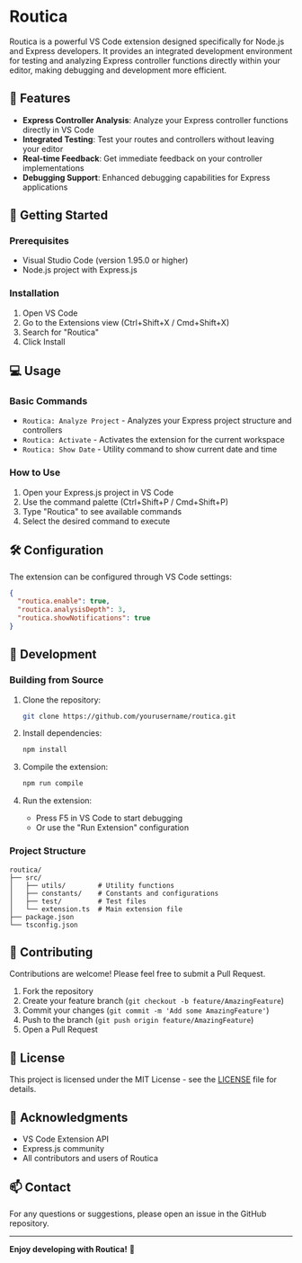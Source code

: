 # Routica

Routica is a powerful VS Code extension designed specifically for Node.js and Express developers. It provides an integrated development environment for testing and analyzing Express controller functions directly within your editor, making debugging and development more efficient.

## 🌟 Features

- **Express Controller Analysis**: Analyze your Express controller functions directly in VS Code
- **Integrated Testing**: Test your routes and controllers without leaving your editor
- **Real-time Feedback**: Get immediate feedback on your controller implementations
- **Debugging Support**: Enhanced debugging capabilities for Express applications

## 🚀 Getting Started

### Prerequisites

- Visual Studio Code (version 1.95.0 or higher)
- Node.js project with Express.js

### Installation

1. Open VS Code
2. Go to the Extensions view (Ctrl+Shift+X / Cmd+Shift+X)
3. Search for "Routica"
4. Click Install

## 💻 Usage

### Basic Commands

- `Routica: Analyze Project` - Analyzes your Express project structure and controllers
- `Routica: Activate` - Activates the extension for the current workspace
- `Routica: Show Date` - Utility command to show current date and time

### How to Use

1. Open your Express.js project in VS Code
2. Use the command palette (Ctrl+Shift+P / Cmd+Shift+P)
3. Type "Routica" to see available commands
4. Select the desired command to execute

## 🛠️ Configuration

The extension can be configured through VS Code settings:

```json
{
  "routica.enable": true,
  "routica.analysisDepth": 3,
  "routica.showNotifications": true
}
```

## 🧪 Development

### Building from Source

1. Clone the repository:

   ```bash
   git clone https://github.com/yourusername/routica.git
   ```

2. Install dependencies:

   ```bash
   npm install
   ```

3. Compile the extension:

   ```bash
   npm run compile
   ```

4. Run the extension:
   - Press F5 in VS Code to start debugging
   - Or use the "Run Extension" configuration

### Project Structure

```
routica/
├── src/
│   ├── utils/        # Utility functions
│   ├── constants/    # Constants and configurations
│   ├── test/         # Test files
│   └── extension.ts  # Main extension file
├── package.json
└── tsconfig.json
```

## 🤝 Contributing

Contributions are welcome! Please feel free to submit a Pull Request.

1. Fork the repository
2. Create your feature branch (`git checkout -b feature/AmazingFeature`)
3. Commit your changes (`git commit -m 'Add some AmazingFeature'`)
4. Push to the branch (`git push origin feature/AmazingFeature`)
5. Open a Pull Request

## 📝 License

This project is licensed under the MIT License - see the [LICENSE](LICENSE) file for details.

## 🙏 Acknowledgments

- VS Code Extension API
- Express.js community
- All contributors and users of Routica

## 📫 Contact

For any questions or suggestions, please open an issue in the GitHub repository.

---

**Enjoy developing with Routica!** 🚀
